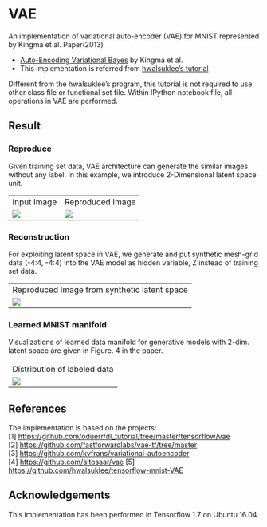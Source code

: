 # VAE

An implementation of variational auto-encoder (VAE) for MNIST represented by Kingma et al. Paper(2013)
* [Auto-Encoding Variational Bayes](https://arxiv.org/pdf/1312.6114) by Kingma et al. 
* This implementation is referred from [hwalsuklee’s tutorial](https://github.com/hwalsuklee/tensorflow-mnist-VAE)

Different from the hwalsuklee’s program, this tutorial is not required to use other class file or functional set file. 
Within IPython notebook file, all operations in VAE are performed.

## Result
### Reproduce

Given training set data, VAE architecture can generate the similar images without any label. 
In this example, we introduce 2-Dimensional latent space unit. 

<table align = ‘center’>
<tr align = ‘center’>
<td> Input Image </td>
<td> Reproduced Image </td>
</tr>
<tr>
<td><img src = ‘Results/Input_Image.jpg’ height = ‘150px’>
<td><img src = ‘Results/Reconstruction_1.gif’ height = ‘150px’>
</tr>
</table>

### Reconstruction

For exploiting latent space in VAE, we generate and put synthetic mesh-grid data (-4:4, -4:4) into the VAE model as hidden variable, Z instead of training set data. 


<table align = ‘center’>
<tr align = ‘center’>
<td> Reproduced Image from synthetic latent space </td>
</tr>
<tr>
<td><img src = ‘Results/Reconstruction_2.gif’ height = ‘150px’>
</tr>
</table>

### Learned MNIST manifold

Visualizations of learned data manifold for generative models with 2-dim. latent space are given in Figure. 4 in the paper.  


<table align = ‘center’>
<tr align = ‘center’>
<td> Distribution of labeled data </td>
</tr>
<tr>
<td><img src = ‘Results/Manifold_learning.gif’ height = ‘150px’>
</tr>
</table>

## References
The implementation is based on the projects:  
[1] https://github.com/oduerr/dl_tutorial/tree/master/tensorflow/vae  
[2] https://github.com/fastforwardlabs/vae-tf/tree/master  
[3] https://github.com/kvfrans/variational-autoencoder  
[4] https://github.com/altosaar/vae
[5] https://github.com/hwalsuklee/tensorflow-mnist-VAE

## Acknowledgements
This implementation has been performed in Tensorflow 1.7 on Ubuntu 16.04.
